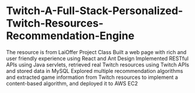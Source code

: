 # Twitch-A-Full-Stack-Personalized-Twitch-Resources-Recommendation-Engine
The resource is from LaiOffer Project Class
Built a web page with rich and user friendly experience using React and Ant Design
Implemented RESTful APIs using Java servlets, retrieved real Twitch resources using Twitch APIs and stored data in MySQL
Explored multiple recommendation algorithms and extracted game information from Twitch resources to implement a content-based algorithm, and deployed it to AWS EC2
